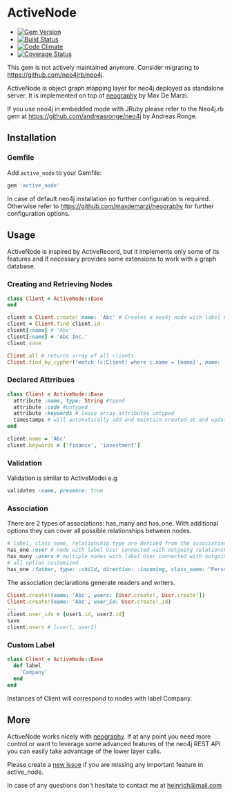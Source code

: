 ActiveNode
==========

- [![Gem Version](https://badge.fury.io/rb/active_node.png)](https://rubygems.org/gems/active_node)
- [![Build Status](https://travis-ci.org/klobuczek/active_node.png?branch=master)](https://travis-ci.org/klobuczek/active_node)
- [![Code Climate](https://codeclimate.com/github/klobuczek/active_node.png)](https://codeclimate.com/github/klobuczek/active_node)
- [![Coverage Status](https://coveralls.io/repos/klobuczek/active_node/badge.png?branch=master)](https://coveralls.io/r/klobuczek/active_node?branch=master)

This gem is not actively maintained anymore. Consider migrating to https://github.com/neo4jrb/neo4j.

ActiveNode is object graph mapping layer for neo4j deployed as standalone server. It is implemented on top of [neography](http://github.com/maxdemarzi/neography) by Max De Marzi.

If you use neo4j in embedded mode with JRuby please refer to the Neo4j.rb gem at https://github.com/andreasronge/neo4j by Andreas Ronge.

## Installation

### Gemfile

Add `active_node` to your Gemfile:

```ruby
gem 'active_node'
```

In case of default neo4j installation no further configuration is required. Otherwise refer to https://github.com/maxdemarzi/neography for further configuration options.

## Usage

ActiveNode is inspired by ActiveRecord, but it implements only some of its features and if necessary provides some extensions to work with a graph database.

### Creating and Retrieving Nodes

```ruby
class Client < ActiveNode::Base
end

client = Client.create! name: 'Abc' # Creates a neo4j node with label Client and property 'name' == 'Abc'
client = Client.find client.id
client[:name] # 'Abc'
client[:name] = 'Abc Inc.'
client.save

Client.all # returns array of all clients
Client.find_by_cypher('match (c:Client) where c.name = {name}', name: 'Abc') # array of all Clients meeting given criteria
```

### Declared Attrribues

```ruby
class Client < ActiveNode::Base
  attribute :name, type: String #typed
  attribute :code #untyped
  attribute :keywords # leave array attributes untyped
  timestamps # will automatically add and maintain created_at and updated_at
end

client.name = 'Abc'
client.keywords = ['finance', 'investment']

```

### Validation
Validation is similar to ActiveModel e.g.

```ruby
validates :name, presence: true
```
 
### Association

There are 2 types of associations: has_many and has_one. With additional options they can cover all possible relationships between nodes. 

```ruby
# label, class name, relationship type are derived from the association name, direction is by default outgoing
has_one :user # node with label User connected with outgoing relationship of type 'user'
has_many :users # multiple nodes with label User connected with outgoing relationship of type 'user'
# all option customized
has_one :father, type: :child, direction: :incoming, class_name: "Person"
```

The association declarations generate readers and writers.
```ruby
Client.create!(name: 'Abc', users: [User.create!, User.create!])
Client.create!(name: 'Abc', user_id: User.create!.id)
...
client.user_ids = [user1.id, user2.id]
save
client.users # [user1, user2]
```
### Custom Label

```ruby
class Client < ActiveNode::Base
  def label
    'Company'
  end
end
```

Instances of Client will correspond to nodes with label Company.
 
## More

ActiveNode works nicely with [neography](http://github.com/maxdemarzi/neography). If at any point you need more control or want to leverage some advanced features of the neo4j REST API you can easily take advantage of the lower layer calls.

Please create a  [new issue](https://github.com/klobuczek/active_node/issues) if you are missing any important feature in active_node.

In case of any questions don't hesitate to contact me at heinrich@mail.com
